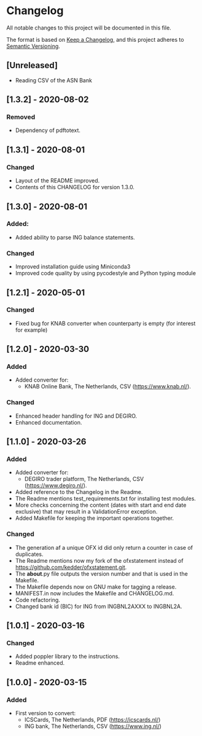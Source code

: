 # Changelog

All notable changes to this project will be documented in this file.

The format is based on [Keep a Changelog](https://keepachangelog.com/en/1.0.0/),
and this project adheres to [Semantic Versioning](https://semver.org/spec/v2.0.0.html).

## [Unreleased]

  - Reading CSV of the ASN Bank

## [1.3.2] - 2020-08-02

### Removed

  - Dependency of pdftotext.

## [1.3.1] - 2020-08-01

### Changed

  - Layout of the README improved.
  - Contents of this CHANGELOG for version 1.3.0.

## [1.3.0] - 2020-08-01

### Added:

  - Added ability to parse ING balance statements.

### Changed

  - Improved installation guide using Miniconda3
  - Improved code quality by using pycodestyle and Python typing module

## [1.2.1] - 2020-05-01

### Changed

  - Fixed bug for KNAB converter when counterparty is empty (for
  interest for example)

## [1.2.0] - 2020-03-30

### Added

  - Added converter for:
    * KNAB Online Bank, The Netherlands, CSV (https://www.knab.nl/).

### Changed

  - Enhanced header handling for ING and DEGIRO.
  - Enhanced documentation.

## [1.1.0] - 2020-03-26

### Added

  - Added converter for:
    * DEGIRO trader platform, The Netherlands, CSV (https://www.degiro.nl/).
  - Added reference to the Changelog in the Readme.
  - The Readme mentions test_requirements.txt for installing test modules.
  - More checks concerning the content (dates with start and end
  date exclusive) that may result in a ValidationError exception.
  - Added Makefile for keeping the important operations together.

### Changed

  - The generation af a unique OFX id did only return a counter in
  case of duplicates.
  - The Readme mentions now my fork of the ofxstatement instead of
  https://github.com/kedder/ofxstatement.git.
  - The __about__.py file outputs the version number and that is
  used in the Makefile.
  - The Makefile depends now on GNU make for tagging a release.
  - MANIFEST.in now includes the Makefile and CHANGELOG.md.
  - Code refactoring.
  - Changed bank id (BIC) for ING from INGBNL2AXXX to INGBNL2A.

## [1.0.1] - 2020-03-16

### Changed

  - Added poppler library to the instructions.
  - Readme enhanced.

## [1.0.0] - 2020-03-15

### Added

  - First version to convert:
    * ICSCards, The Netherlands, PDF (https://icscards.nl/)
    * ING bank, The Netherlands, CSV (https://www.ing.nl/)

